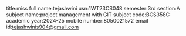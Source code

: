 title:miss
full name:tejashwini
usn:1WT23CS048
semester:3rd
section:A
subject name:project management with GIT
subject code:BCS358C
academic year:2024-25
mobile number:8050021572
email id:tejashwinis904@gmail.com


